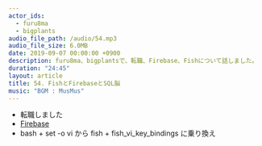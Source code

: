```yaml
---
actor_ids:
  - furu8ma
  - bigplants
audio_file_path: /audio/54.mp3
audio_file_size: 6.0MB
date: 2019-09-07 00:00:00 +0900
description: furu8ma、bigplantsで、転職、Firebase、Fishについて話しました。
duration: "24:45"
layout: article
title: 54. FishとFirebaseとSQL脳
music: "BGM : MusMus"
---
```



- 転職しました
- [Firebase](https://firebase.google.com/?hl=ja)
- bash + set -o vi から fish + fish_vi_key_bindings に乗り換え